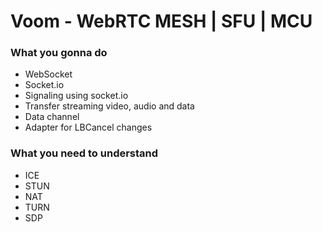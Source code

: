 # Voom - WebRTC MESH | SFU | MCU

### What you gonna do

- WebSocket
- Socket.io
- Signaling using socket.io
- Transfer streaming video, audio and data
- Data channel
- Adapter for LBCancel changes

### What you need to understand
- ICE
- STUN
- NAT
- TURN
- SDP
